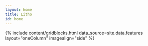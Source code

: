 ```yaml
---
layout: home
title: Litho
id: home
---
```


{% include content/gridblocks.html data_source=site.data.features layout="oneColumn" imagealign="side" %}
